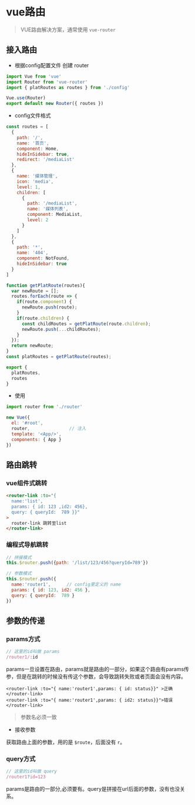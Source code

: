 # vue路由

> VUE路由解决方案，通常使用 `vue-router`


## 接入路由

- 根据config配置文件 创建 router

```js
import Vue from 'vue'
import Router from 'vue-router'
import { platRoutes as routes } from './config'

Vue.use(Router)
export default new Router({ routes })
```

- config文件格式

```js
const routes = [
  {
    path: '/',
    name: '首页',
    component: Home,
    hideInSidebar: true,
    redirect: '/mediaList'
  },
  {
    name: '媒体管理',
    icon: 'media',
    level: 1,
    children: [
      {
        path: '/mediaList',
        name: '媒体列表',
        component: MediaList,
        level: 2
      }
    ]
  },
  {
    path: '*',
    name: '404',
    component: NotFound,
    hideInSidebar: true
  }
]

function getPlatRoute(routes){
  var newRoute = [];
  routes.forEach(route => {
    if(route.component) {
      newRoute.push(route);
    }
    if(route.children) {
      const childRoutes = getPlatRoute(route.children);
      newRoute.push(...childRoutes);
    }
  });
  return newRoute;
}
const platRoutes = getPlatRoute(routes);

export {
  platRoutes,
  routes
}
```

- 使用

```js
import router from './router'

new Vue({
  el: '#root',
  router,               // 注入
  template: '<App/>',
  components: { App }
})
```

## 路由跳转

### vue组件式跳转

```html
<router-link :to="{
  name:'list',
  params: { id: 123 ,id2: 456},
  query: { queryId:  789 }}"
>
  router-link 跳转至list
</router-link>
```

### 编程式导航跳转

```js
// 拼接模式
this.$router.push({path: '/list/123/456?queryId=789'})

// 参数模式
this.$router.push({
  name:'router1',      // config里定义的 name
  params: { id: 123, id2: 456 },
  query: { queryId:  789 }
})
```

## 参数的传递

### params方式

```js
// 这里的id叫做 params
/router1/:id   
```

params一旦设置在路由，params就是路由的一部分，如果这个路由有params传参，但是在跳转的时候没有传这个参数，会导致跳转失败或者页面会没有内容。

```vue
<router-link :to="{ name:'router1',params: { id: status}}" >正确</router-link>
<router-link :to="{ name:'router1',params: { id2: status}}">错误</router-link>
```

> 参数名必须一致

- 接收参数

获取路由上面的参数，用的是 `$route`，后面没有 `r`。


### query方式

```js
// 这里的id叫做 query
/router1?id=123  
```

params是路由的一部分,必须要有。query是拼接在url后面的参数，没有也没关系。
